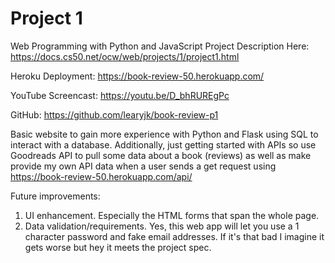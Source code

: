# Project 1

Web Programming with Python and JavaScript
Project Description Here:
https://docs.cs50.net/ocw/web/projects/1/project1.html

Heroku Deployment:
https://book-review-50.herokuapp.com/

YouTube Screencast:
https://youtu.be/D_bhRUREgPc

GitHub:
https://github.com/learyjk/book-review-p1

Basic website to gain more experience with Python and Flask using SQL to interact with a database.  Additionally, just getting started with APIs so use Goodreads API to pull some data about a book (reviews) as well as make provide my own API data when a user sends a get request using
https://book-review-50.herokuapp.com/api/<insert ISBN>

Future improvements:
1. UI enhancement.  Especially the HTML forms that span the whole page.
2. Data validation/requirements.  Yes, this web app will let you use a 1 character password and fake email addresses.  If it's that bad I imagine it gets worse but hey it meets the project spec.
